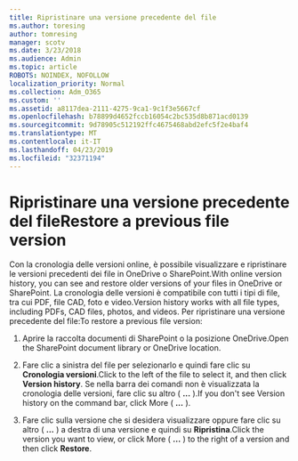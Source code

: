 ```yaml
---
title: Ripristinare una versione precedente del file
ms.author: toresing
author: tomresing
manager: scotv
ms.date: 3/23/2018
ms.audience: Admin
ms.topic: article
ROBOTS: NOINDEX, NOFOLLOW
localization_priority: Normal
ms.collection: Adm_O365
ms.custom: ''
ms.assetid: a8117dea-2111-4275-9ca1-9c1f3e5667cf
ms.openlocfilehash: b78899d4652fccb16054c2bc535d8b871acd0139
ms.sourcegitcommit: 9d78905c512192ffc4675468abd2efc5f2e4baf4
ms.translationtype: MT
ms.contentlocale: it-IT
ms.lasthandoff: 04/23/2019
ms.locfileid: "32371194"
---
```

# <a name="restore-a-previous-file-version"></a><span data-ttu-id="aeaa6-102">Ripristinare una versione precedente del file</span><span class="sxs-lookup"><span data-stu-id="aeaa6-102">Restore a previous file version</span></span>

<span data-ttu-id="aeaa6-103">Con la cronologia delle versioni online, è possibile visualizzare e ripristinare le versioni precedenti dei file in OneDrive o SharePoint.</span><span class="sxs-lookup"><span data-stu-id="aeaa6-103">With online version history, you can see and restore older versions of your files in OneDrive or SharePoint.</span></span> <span data-ttu-id="aeaa6-104">La cronologia delle versioni è compatibile con tutti i tipi di file, tra cui PDF, file CAD, foto e video.</span><span class="sxs-lookup"><span data-stu-id="aeaa6-104">Version history works with all file types, including PDFs, CAD files, photos, and videos.</span></span> <span data-ttu-id="aeaa6-105">Per ripristinare una versione precedente del file:</span><span class="sxs-lookup"><span data-stu-id="aeaa6-105">To restore a previous file version:</span></span>
  
1. <span data-ttu-id="aeaa6-106">Aprire la raccolta documenti di SharePoint o la posizione OneDrive.</span><span class="sxs-lookup"><span data-stu-id="aeaa6-106">Open the SharePoint document library or OneDrive location.</span></span>
    
2. <span data-ttu-id="aeaa6-107">Fare clic a sinistra del file per selezionarlo e quindi fare clic su **Cronologia versioni**.</span><span class="sxs-lookup"><span data-stu-id="aeaa6-107">Click to the left of the file to select it, and then click **Version history**.</span></span> <span data-ttu-id="aeaa6-108">Se nella barra dei comandi non è visualizzata la cronologia delle versioni, fare clic su altro ( **...** ).</span><span class="sxs-lookup"><span data-stu-id="aeaa6-108">If you don't see Version history on the command bar, click More ( **...** ).</span></span> 
    
3. <span data-ttu-id="aeaa6-109">Fare clic sulla versione che si desidera visualizzare oppure fare clic su altro ( **...** ) a destra di una versione e quindi su **Ripristina**.</span><span class="sxs-lookup"><span data-stu-id="aeaa6-109">Click the version you want to view, or click More ( **...** ) to the right of a version and then click **Restore**.</span></span>
    

